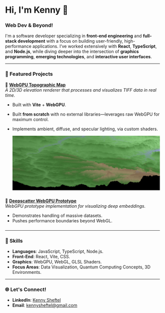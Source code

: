 # Hi, I'm Kenny 🪩

### **Web Dev & Beyond!**

I'm a software developer specializing in **front-end engineering** and **full-stack development** with a focus on building user-friendly, high-performance applications. I’ve worked extensively with **React**, **TypeScript**, and **Node.js**, while diving deeper into the intersection of **graphics programming**, **emerging technologies**, and **interactive user interfaces**.

---

### **🌟 Featured Projects**


🌄 **[WebGPU Topographic Map](https://github.com/muayKenny/webgpu-topo-map)**  
_A 2D/3D elevation renderer that processes and visualizes TIFF data in real time._

- Built with **Vite** + **WebGPU**.
- Built **from scratch** with no external libraries—leverages raw WebGPU for maximum control.
- Implements ambient, diffuse, and specular lighting, via custom shaders.

  ![Topographic Map Visualization](/assets/topo-map-screenshot.png)

###

🧠 **[Deepscatter WebGPU Prototype](https://github.com/muayKenny/deepscatter-webgpu)**  
_WebGPU prototype implementation for visualizing deep embeddings._

- Demonstrates handling of massive datasets.
- Pushes performance boundaries beyond WebGL.

###

---

### **🔧 Skills**

- **Languages**: JavaScript, TypeScript, Node.js.
- **Front-End**: React, Vite, CSS.
- **Graphics**: WebGPU, WebGL, GLSL Shaders.
- **Focus Areas**: Data Visualization, Quantum Computing Concepts, 3D Environments.

---

### **🌐 Let's Connect!**

- **LinkedIn**: [Kenny Sheftel](https://www.linkedin.com/in/kennysheftel/)
- **Email**: [kennysheftel@gmail.com](mailto:kennysheftel@gmail.com)
